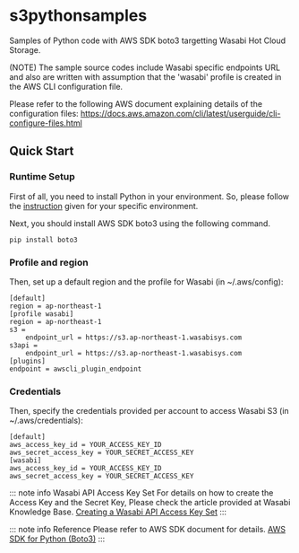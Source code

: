 # s3pythonsamples
Samples of Python code with AWS SDK boto3 targetting Wasabi Hot Cloud Storage.

(NOTE) The sample source codes include Wasabi specific endpoints URL and also are written with assumption that the 'wasabi' profile is created in the AWS CLI configuration file.

Please refer to the following AWS document explaining details of the configuration files:
https://docs.aws.amazon.com/cli/latest/userguide/cli-configure-files.html

## Quick Start
### Runtime Setup
First of all, you need to install Python in your environment. So, please follow the [instruction](https://www.python.org/downloads/) given for your specific environment.

Next, you should install AWS SDK boto3 using the following command.
```
pip install boto3
```
### Profile and region
Then, set up a default region and the profile for Wasabi (in ~/.aws/config):
```~/.aws/config
[default]
region = ap-northeast-1
[profile wasabi]
region = ap-northeast-1
s3 =
    endpoint_url = https://s3.ap-northeast-1.wasabisys.com
s3api =
    endpoint_url = https://s3.ap-northeast-1.wasabisys.com
[plugins]
endpoint = awscli_plugin_endpoint
```

### Credentials
Then, specify the credentials provided per account to access Wasabi S3 (in ~/.aws/credentials):
```~/.aws/credentials
[default]
aws_access_key_id = YOUR_ACCESS_KEY_ID
aws_secret_access_key = YOUR_SECRET_ACCESS_KEY
[wasabi]
aws_access_key_id = YOUR_ACCESS_KEY_ID
aws_secret_access_key = YOUR_SECRET_ACCESS_KEY
```

::: note info
Wasabi API Access Key Set
For details on how to create the Access Key and the Secret Key, Please check the article provided at Wasabi Knowledge Base.
[Creating a Wasabi API Access Key Set](https://knowledgebase.wasabi.com/hc/en-us/articles/360019677192-Creating-a-Wasabi-API-Access-Key-Set)
:::

::: note info
Reference
Please refer to AWS SDK document for details.
[AWS SDK for Python (Boto3)](https://aws.amazon.com/sdk-for-python/ "AWS SDK")
:::
